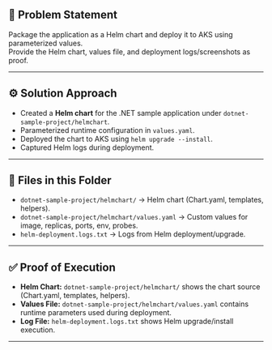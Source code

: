## 📌 Problem Statement
Package the application as a Helm chart and deploy it to AKS using parameterized values.  
Provide the Helm chart, values file, and deployment logs/screenshots as proof.

---

## ⚙️ Solution Approach
- Created a **Helm chart** for the .NET sample application under `dotnet-sample-project/helmchart`.
- Parameterized runtime configuration in `values.yaml`.
- Deployed the chart to AKS using `helm upgrade --install`.
- Captured Helm logs during deployment.

---

## 📂 Files in this Folder
- `dotnet-sample-project/helmchart/` → Helm chart (Chart.yaml, templates, helpers).  
- `dotnet-sample-project/helmchart/values.yaml` → Custom values for image, replicas, ports, env, probes.  
- `helm-deployment.logs.txt` → Logs from Helm deployment/upgrade.  

---

## ✅ Proof of Execution
- **Helm Chart:** `dotnet-sample-project/helmchart/` shows the chart source (Chart.yaml, templates, helpers).  
- **Values File:** `dotnet-sample-project/helmchart/values.yaml` contains runtime parameters used during deployment.  
- **Log File:** `helm-deployment.logs.txt` shows Helm upgrade/install execution.  

---

